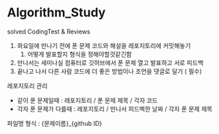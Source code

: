 # Algorithm_Study
solved CodingTest &amp; Reviews

1. 화요일에 만나기 전에 푼 문제 코드와 해설을 레포지토리에 커밋해놓기
    1. 어떻게 발표할지 형식을 정해야할것같긴함
2. 만나서는 세미나실 컴퓨터로 깃허브에서 푼 문제 열고 발표하고 서로 피드백
3. 끝나고 나서 다른 사람 코드에 더 좋은 방법이나 조언을 댓글로 달기 ( 필수)

레포지토리 관리
- 같이 푼 문제일때 : 레포지토리 / 푼 문제 제목 / 각자 코드 
- 각자 푼 문제가 다를때 :  레포지토리 /  만나서 피드벡한 날짜 / 각자 푼 문제 제목 

파일명 형식 : {문제이름}_{github ID}